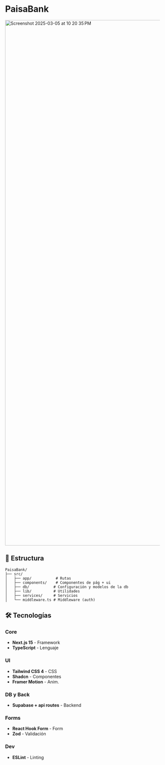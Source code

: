 # PaisaBank

<img width="1710" alt="Screenshot 2025-03-05 at 10 20 35 PM" src="https://github.com/user-attachments/assets/32ba37cf-cfc3-49d8-94ce-8a198a18c920" />

## 📁 Estructura
```
PaisaBank/
├── src/
│   ├── app/           # Rutas
│   ├── components/    # Componentes de pág + ui
│   ├── db/           # Configuración y modelos de la db
│   ├── lib/          # Utilidades
│   ├── services/     # Servicios
│   └── middleware.ts # Middleware (auth)
```

## 🛠️ Tecnologías

### Core
- **Next.js 15** - Framework
- **TypeScript** - Lenguaje

### UI
- **Tailwind CSS 4** - CSS
- **Shadcn** - Componentes
- **Framer Motion** - Anim.

### DB y Back
- **Supabase + api routes** - Backend

### Forms
- **React Hook Form** - Form
- **Zod** - Validación

### Dev
- **ESLint** - Linting
